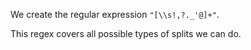 We create the regular expression `"[\\s!,?._'@]+"`.

This regex covers all possible types of splits we can do.

